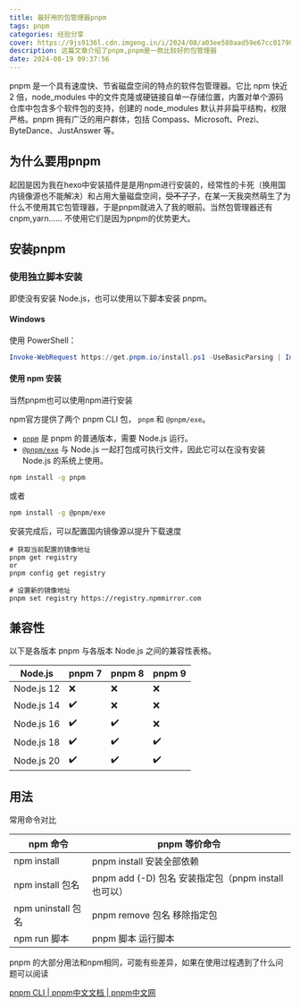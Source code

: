 ```yaml
---
title: 最好用的包管理器pnpm
tags: pnpm
categories: 经验分享
cover: https://9js9136l.cdn.imgeng.in/i/2024/08/a03ee580aad59e67cc0179880e6945a2.webp
description: 这篇文章介绍了pnpm,pnpm是一款比较好的包管理器
date: 2024-08-19 09:37:56
---
```


pnpm 是一个具有速度快、节省磁盘空间的特点的软件包管理器。它比 npm 快近 2 倍，node_modules 中的文件克隆或硬链接自单一存储位置，内置对单个源码仓库中包含多个软件包的支持，创建的 node_modules 默认并非扁平结构，权限严格。pnpm 拥有广泛的用户群体，包括 Compass、Microsoft、Prezi、ByteDance、JustAnswer 等。



## 为什么要用pnpm

起因是因为我在hexo中安装插件是是用npm进行安装的，经常性的卡死（换用国内镜像源也不能解决）和占用大量磁盘空间，~~受不了了~~，在某一天我突然萌生了为什么不使用其它包管理器，于是pnpm就进入了我的眼前。当然包管理器还有cnpm,yarn...... 不使用它们是因为pnpm的优势更大。



## 安装pnpm

### 使用独立脚本安装

即使没有安装 Node.js，也可以使用以下脚本安装 pnpm。

#### Windows

使用 PowerShell：

```powershell
Invoke-WebRequest https://get.pnpm.io/install.ps1 -UseBasicParsing | Invoke-Expression
```

#### 使用 npm 安装

当然pnpm也可以使用npm进行安装

npm官方提供了两个 pnpm CLI 包， `pnpm` 和 `@pnpm/exe`。

- [`pnpm`](https://www.npmjs.com/package/pnpm) 是 pnpm 的普通版本，需要 Node.js 运行。
- [`@pnpm/exe`](https://www.npmjs.com/package/@pnpm/exe) 与 Node.js 一起打包成可执行文件，因此它可以在没有安装 Node.js 的系统上使用。

```sh
npm install -g pnpm
```



或者

```sh
npm install -g @pnpm/exe
```

安装完成后，可以配置国内镜像源以提升下载速度

```
# 获取当前配置的镜像地址
pnpm get registry
or
pnpm config get registry

# 设置新的镜像地址
pnpm set registry https://registry.npmmirror.com

```



## 兼容性

以下是各版本 pnpm 与各版本 Node.js 之间的兼容性表格。

| Node.js    | pnpm 7 | pnpm 8 | pnpm 9 |
| ---------- | ------ | ------ | ------ |
| Node.js 12 | ❌      | ❌      | ❌      |
| Node.js 14 | ✔️      | ❌      | ❌      |
| Node.js 16 | ✔️      | ✔️      | ❌      |
| Node.js 18 | ✔️      | ✔️      | ✔️      |
| Node.js 20 | ✔️      | ✔️      | ✔️      |

## 用法

常用命令对比

| npm 命令           | pnpm 等价命令                                       |
| ------------------ | --------------------------------------------------- |
| npm install        | pnpm install 安装全部依赖                           |
| npm install 包名   | pnpm add (-D) 包名 安装指定包（pnpm install也可以） |
| npm uninstall 包名 | pnpm remove 包名 移除指定包                         |
| npm run 脚本       | pnpm 脚本 运行脚本                                  |

pnpm 的大部分用法和npm相同，可能有些差异，如果在使用过程遇到了什么问题可以阅读

[pnpm CLI | pnpm中文文档 | pnpm中文网](https://www.pnpm.cn/pnpm-cli)
